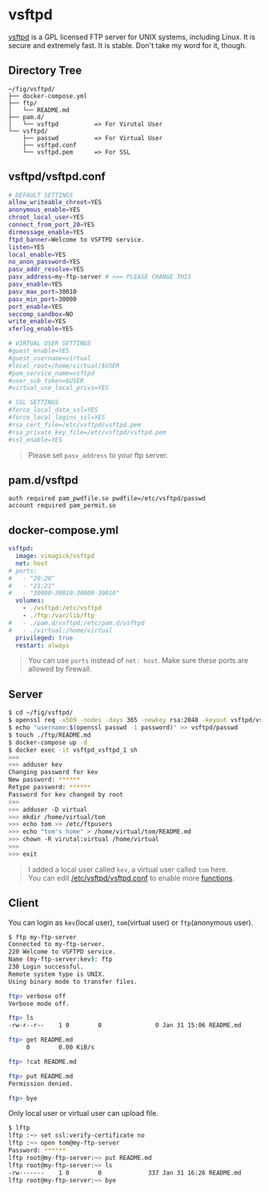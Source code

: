 vsftpd
======

[vsftpd][1] is a GPL licensed FTP server for UNIX systems, including Linux.
It is secure and extremely fast. It is stable. Don't take my word for it, though.

## Directory Tree

```
~/fig/vsftpd/
├── docker-compose.yml
├── ftp/
│   └── README.md
├── pam.d/
│   └── vsftpd          => For Virutal User
└── vsftpd/
    ├── passwd          => For Virtual User
    ├── vsftpd.conf
    └── vsftpd.pem      => For SSL
```

## vsftpd/vsftpd.conf

```bash
# DEFAULT SETTINGS
allow_writeable_chroot=YES
anonymous_enable=YES
chroot_local_user=YES
connect_from_port_20=YES
dirmessage_enable=YES
ftpd_banner=Welcome to VSFTPD service.
listen=YES
local_enable=YES
no_anon_password=YES
pasv_addr_resolve=YES
pasv_address=my-ftp-server # <== PLEASE CHANGE THIS
pasv_enable=YES
pasv_max_port=30010
pasv_min_port=30000
port_enable=YES
seccomp_sandbox=NO
write_enable=YES
xferlog_enable=YES

# VIRTUAL USER SETTINGS
#guest_enable=YES
#guest_username=virtual
#local_root=/home/virtual/$USER
#pam_service_name=vsftpd
#user_sub_token=$USER
#virtual_use_local_privs=YES

# SSL SETTINGS
#force_local_data_ssl=YES
#force_local_logins_ssl=YES
#rsa_cert_file=/etc/vsftpd/vsftpd.pem
#rsa_private_key_file=/etc/vsftpd/vsftpd.pem
#ssl_enable=YES
```

> Please set `pasv_address` to your ftp server.

## pam.d/vsftpd

```
auth required pam_pwdfile.so pwdfile=/etc/vsftpd/passwd
account required pam_permit.so
```

## docker-compose.yml

```yaml
vsftpd:
  image: vimagick/vsftpd
  net: host
# ports:
#   - "20:20"
#   - "21:21"
#   - "30000-30010:30000-30010"
  volumes:
    - ./vsftpd:/etc/vsftpd
    - ./ftp:/var/lib/ftp
#   - ./pam.d/vsftpd:/etc/pam.d/vsftpd
#   - ./virtual:/home/virtual
  privileged: true
  restart: always
```

> You can use `ports` instead of `net: host`.
> Make sure these ports are allowed by firewall.

## Server

```bash
$ cd ~/fig/vsftpd/
$ openssl req -x509 -nodes -days 365 -newkey rsa:2048 -keyout vsftpd/vsftpd.pem -out vsftpd/vsftpd.pem
$ echo "username:$(openssl passwd -1 password)" >> vsftpd/passwd
$ touch ./ftp/README.md
$ docker-compose up -d
$ docker exec -it vsftpd_vsftpd_1 sh
>>>
>>> adduser kev
Changing password for kev
New password: ******
Retype password: ******
Password for kev changed by root
>>>
>>> adduser -D virtual
>>> mkdir /home/virtual/tom
>>> echo tom >> /etc/ftpusers
>>> echo "tom's home" > /home/virtual/tom/README.md
>>> chown -R virutal:virtual /home/virtual
>>>
>>> exit
```

> I added a local user called `kev`, a virtual user called `tom` here.  
> You can edit [/etc/vsftpd/vsftpd.conf][2] to enable more [functions][3].

## Client

You can login as `kev`(local user), `tom`(virtual user) or `ftp`(anonymous user).

```bash
$ ftp my-ftp-server
Connected to my-ftp-server.
220 Welcome to VSFTPD service.
Name (my-ftp-server:kev): ftp
230 Login successful.
Remote system type is UNIX.
Using binary mode to transfer files.

ftp> verbose off
Verbose mode off.

ftp> ls
-rw-r--r--    1 0        0               0 Jan 31 15:06 README.md

ftp> get README.md
     0        0.00 KiB/s

ftp> !cat README.md

ftp> put README.md
Permission denied.

ftp> bye
```

Only local user or virtual user can upload file.

```bash
$ lftp
lftp :~> set ssl:verify-certificate no
lftp :~> open tom@my-ftp-server
Password: ******
lftp root@my-ftp-server:~> put README.md
lftp root@my-ftp-server:~> ls
-rw-------    1 0        0             337 Jan 31 16:26 README.md
lftp root@my-ftp-server:~> bye
```

[1]: https://security.appspot.com/vsftpd.html
[2]: http://vsftpd.beasts.org/vsftpd_conf.html
[3]: https://wiki.archlinux.org/index.php/Very_Secure_FTP_Daemon
[4]: https://github.com/tiwe-de/libpam-pwdfile
[5]: http://linux.die.net/man/8/pam_listfile
